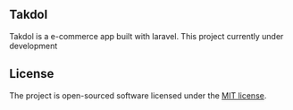 ## Takdol

Takdol is a e-commerce app built with laravel. This project currently under development

## License

The project is open-sourced software licensed under the [MIT license](https://opensource.org/licenses/MIT).
